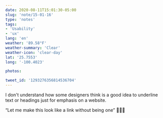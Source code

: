 ```yaml
---
date: 2020-08-11T15:01:30-05:00
slug: 'note/15-01-16'
type: 'notes'
tags:
- 'Usability'
- 'ux'
lang: 'en'
weather: '89.58°F'
weather-summary: 'Clear'
weather-icon: 'clear-day'
lat: '25.7553'
long: '-100.4023'

photos:

tweet_id: '1293276356814536704'
---
```

I don't understand how some designers think is a good idea to underline text or headings just for emphasis on a website. 

“Let me make this look like a link without being one” 🤦🏻‍♂️  